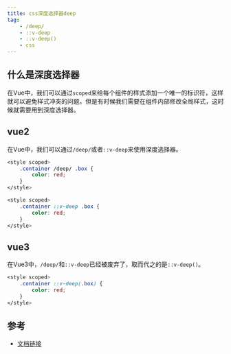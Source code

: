 ```yaml
---
title: css深度选择器deep
tag:
    - /deep/
    - ::v-deep
    - ::v-deep()
    - css
---
```



## 什么是深度选择器

在Vue中，我们可以通过`scoped`来给每个组件的样式添加一个唯一的标识符，这样就可以避免样式冲突的问题。但是有时候我们需要在组件内部修改全局样式，这时候就需要用到深度选择器。

## vue2

在Vue中，我们可以通过`/deep/`或者`::v-deep`来使用深度选择器。

```css
<style scoped>
    .container /deep/ .box {
        color: red;
    }
</style>
```

```css
<style scoped>
    .container ::v-deep .box {
        color: red;
    }
</style>
```

## vue3

在Vue3中，`/deep/`和`::v-deep`已经被废弃了，取而代之的是`::v-deep()`。

```css
<style scoped>
    .container ::v-deep(.box) {
        color: red;
    }
</style>
```

## 参考

- [文档链接](https://cn.vuejs.org/api/sfc-css-features.html#scoped-css)
